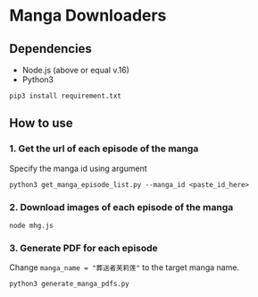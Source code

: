 # Manga Downloaders

## Dependencies
- Node.js (above or equal v.16)
- Python3 
```plaintext
pip3 install requirement.txt
```

## How to use
### 1. Get the url of each episode of the manga 
Specify the manga id using argument
```plaintext
python3 get_manga_episode_list.py --manga_id <paste_id_here>
```
### 2. Download images of each episode of the manga 
```plaintext
node mhg.js
```
### 3. Generate PDF for each episode
Change `manga_name = "葬送者芙莉莲"` to the target manga name. 
```plaintext
python3 generate_manga_pdfs.py
```

